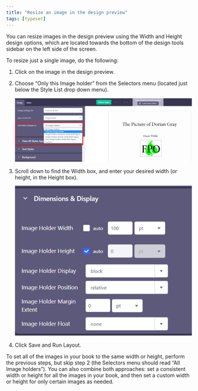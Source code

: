 ```yaml
---
title: "Resize an image in the design preview"
tags: [typeset]
---
```

 
<html><body><section data-type="chapter" class="hsecchapter" data-hederis-type="hsecchapter" id="resize-images" data-pi-attrs="id: resize-images; data-tags: typeset;" role="doc-chapter" data-tags="typeset" data-author-name=" " data-book-title=" " title="Resize an image in the design preview"><p class="hblkp" data-hederis-type="hblkp" id="pLe7hYaQS">You can resize images in the design preview using the Width and Height design options, which are located towards the bottom of the design tools sidebar on the left side of the screen. </p><p class="hblkp" data-hederis-type="hblkp" id="pOmtWMkKo">To resize just a single image, do the following:</p><ol class="hwprnumlist" data-hederis-type="hwprnumlist" id="piD04EPmo"><li class="hblkoli" data-hederis-type="hblkoli" id="liuRDGXHQ5"><p class="hblkoli" data-hederis-type="hblklip" id="p3eDy7cHb">Click on the image in the design preview.</p></li><li class="hblkoli" data-hederis-type="hblkoli" id="liZItwMNMb"><p class="hblkoli" data-hederis-type="hblklip" id="pIO51bGbE">Choose &#8220;Only this Image holder&#8221; from the Selectors menu (located just below the Style List drop down menu).</p><img data-hederis-type="hblkimg" class="hblkimg" id="p2zBNOiVl" src="/images/resize_img_1.png" data-img-src="/images/resize_img_1.png"/></li><li class="hblkoli" data-hederis-type="hblkoli" id="liotVrsDN3"><p class="hblkoli" data-hederis-type="hblklip" id="p3dV5tM2N">Scroll down to find the Width box, and enter your desired width (or height, in the Height box).</p><img data-hederis-type="hblkimg" class="hblkimg" id="pfO832P1M" src="/images/resize_img_2.png" data-img-src="/images/resize_img_2.png"/></li><li class="hblkoli" data-hederis-type="hblkoli" id="lia6VCfPyU"><p class="hblkoli" data-hederis-type="hblklip" id="pXAX7iy0f">Click Save and Run Layout.</p></li></ol><p class="hblkp" data-hederis-type="hblkp" id="pVK2YtNWk">To set all of the images in your book to the same width or height, perform the previous steps, but skip step 2 (the Selectors menu should read &#8220;All Image holders&#8221;). You can also combine both approaches: set a consistent width or height for all the images in your book, and then set a custom width or height for only certain images as needed.</p></section></body></html>
